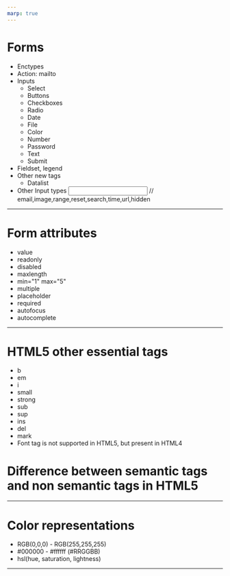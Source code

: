 ```yaml
---
marp: true
---
```


# Forms

+ Enctypes
+ Action: mailto
+ Inputs
     + Select
     + Buttons
     + Checkboxes
     + Radio
     + Date
     + File
     + Color
     + Number
     + Password
     + Text
     + Submit
+ Fieldset, legend
+ Other new tags
     + Datalist
+ Other Input types
     <input type=""> // email,image,range,reset,search,time,url,hidden

---

# Form attributes

+ value
+ readonly
+ disabled
+ maxlength
+ min="1" max="5"
+ multiple
+ placeholder
+ required
+ autofocus
+ autocomplete

---

# HTML5 other essential tags

+ b
+ em
+ i
+ small
+ strong
+ sub
+ sup
+ ins
+ del
+ mark
+ Font tag is not supported in HTML5,
  but present in HTML4

# Difference between semantic tags and non semantic tags in HTML5

---

# Color representations

+ RGB(0,0,0) - RGB(255,255,255)
+ #000000 - #ffffff (#RRGGBB)
+ hsl(hue, saturation, lightness)

---

